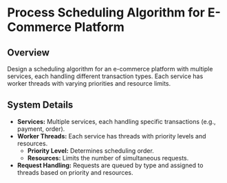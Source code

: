 # Process Scheduling Algorithm for E-Commerce Platform

## Overview

Design a scheduling algorithm for an e-commerce platform with multiple services, each handling different transaction types. Each service has worker threads with varying priorities and resource limits.

## System Details

- **Services:** Multiple services, each handling specific transactions (e.g., payment, order).
- **Worker Threads:** Each service has threads with priority levels and resources.
  - **Priority Level:** Determines scheduling order.
  - **Resources:** Limits the number of simultaneous requests.
- **Request Handling:** Requests are queued by type and assigned to threads based on priority and resources.
